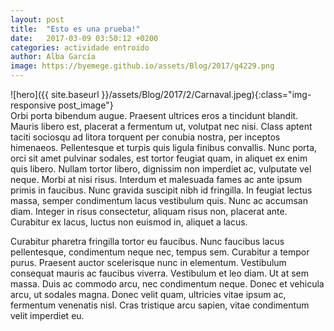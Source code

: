 ```yaml
---
layout: post
title:  "Esto es una prueba!"
date:   2017-03-09 03:50:12 +0200
categories: actividade entroido
author: Alba García
image: https://byemege.github.io/assets/Blog/2017/g4229.png
---
```


![hero]({{ site.baseurl }}/assets/Blog/2017/2/Carnaval.jpeg){:class="img-responsive post_image"}
<br>
Orbi porta bibendum augue. Praesent ultrices eros a tincidunt blandit. Mauris libero est, placerat a fermentum ut, volutpat nec nisi. Class aptent taciti sociosqu ad litora torquent per conubia nostra, per inceptos himenaeos. Pellentesque et turpis quis ligula finibus convallis. Nunc porta, orci sit amet pulvinar sodales, est tortor feugiat quam, in aliquet ex enim quis libero. Nullam tortor libero, dignissim non imperdiet ac, vulputate vel neque. Morbi at nisi risus. Interdum et malesuada fames ac ante ipsum primis in faucibus. Nunc gravida suscipit nibh id fringilla. In feugiat lectus massa, semper condimentum lacus vestibulum quis. Nunc ac accumsan diam. Integer in risus consectetur, aliquam risus non, placerat ante. Curabitur ex lacus, luctus non euismod in, aliquet a lacus.

Curabitur pharetra fringilla tortor eu faucibus. Nunc faucibus lacus pellentesque, condimentum neque nec, tempus sem. Curabitur a tempor purus. Praesent auctor scelerisque nunc in elementum. Vestibulum consequat mauris ac faucibus viverra. Vestibulum et leo diam. Ut at sem massa. Duis ac commodo arcu, nec condimentum neque. Donec et vehicula arcu, ut sodales magna. Donec velit quam, ultricies vitae ipsum ac, fermentum venenatis nisl. Cras tristique arcu sapien, vitae condimentum velit imperdiet eu.

